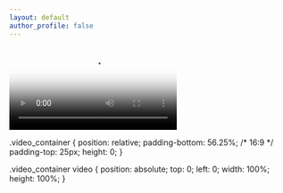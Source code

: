 ```yaml
---
layout: default
author_profile: false
---
```


<div class="video_container">
  <video controls="controls" allowfullscreen="true" poster="/images/firing.gif">
    <source src="https://gfycat.com/DistinctSneakyFruitfly" type="video/mp4">
  </video> 
</div>

.video_container {
	position: relative;
	padding-bottom: 56.25%; /* 16:9 */
	padding-top: 25px;
	height: 0;
}

.video_container video {
	position: absolute;
	top: 0;
	left: 0;
	width: 100%;
	height: 100%;
}